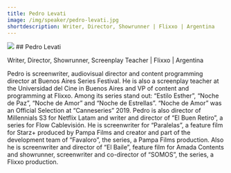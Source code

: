 ```yaml
---
title: Pedro Levati
image: /img/speaker/pedro-levati.jpg
shortdescription: Writer, Director, Showrunner | Flixxo | Argentina
---
```

<img src="/img/speaker/pedro-levati.jpg">
## Pedro Levati

Writer, Director, Showrunner, Screenplay Teacher | Flixxo | Argentina

Pedro is screenwriter, audiovisual director and content programming director at Buenos Aires Series Festival. He is also a screenplay teacher at the Universidad del Cine in Buenos Aires and VP of content and programming at Flixxo. Among its series stand out: “Estilo Esther”, “Noche de Paz”, “Noche de Amor” and “Noche de Estrellas”. “Noche de Amor” was an Official Selection at “Canneseries” 2019. Pedro is also director of Millennials S3 for Netflix Latam and writer and director of “El Buen Retiro”, a series for Flow Cablevisión. He is screenwriter for “Paralelas”, a feature film for Starz+ produced by Pampa Films and creator and part of the development team of “Favaloro”, the series, a Pampa Films production. Also he is screenwriter and director of “El Baile”, feature film for Amada Contents and showrunner, screenwriter and co-director of “SOMOS”, the series, a Flixxo production.




